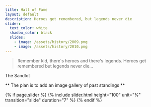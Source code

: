 ```yaml
---
title: Hall of Fame
layout: default
description: Heroes get remembered, but legends never die
slider:
  text_color: white
  shadow_color: black
  slides: 
    - image: /assets/history/2009.png
    - image: /assets/history/2010.png
---
```

> Remember kid, there's heroes and there's legends. Heroes get remembered but legends never die...

The Sandlot

** The plan is to add an image gallery of past standings ** 

{% if page.slider %}
  {% include slider.html height="100" unit="%" transition="slide" duration="7" %}
{% endif %}

